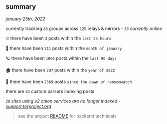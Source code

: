 
## summary
_january 25th, 2022_

currently tracking `88` groups across `125` relays & mirrors - _`53` currently online_

⏲ there have been `3` posts within the `last 24 hours`

🦈 there have been `211` posts within the `month of january`

🪐 there have been `1006` posts within the `last 90 days`

🏚 there have been `207` posts within the `year of 2022`

🦕 there have been `2569` posts `since the dawn of ransomwatch`

there are `43` custom parsers indexing posts

_`20` sites using v2 onion services are no longer indexed - [support.torproject.org](https://support.torproject.org/onionservices/v2-deprecation/)_

> see the project [README](https://github.com/thetanz/ransomwatch#ransomwatch--) for backend technicals
